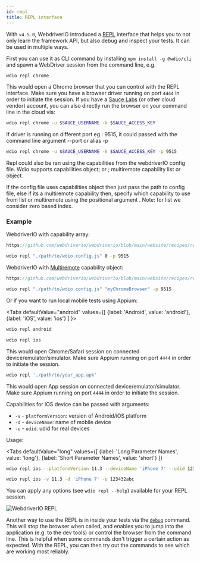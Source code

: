 ```yaml
---
id: repl
title: REPL interface
---
```


With `v4.5.0`, WebdriverIO introduced a [REPL](https://en.wikipedia.org/wiki/Read%E2%80%93eval%E2%80%93print_loop) interface that helps you to not only learn the framework API, but also debug and inspect your tests. It can be used in multiple ways.

First you can use it as CLI command by installing `npm install -g @wdio/cli` and spawn a WebDriver session from the command line, e.g.

```sh
wdio repl chrome
```

This would open a Chrome browser that you can control with the REPL interface. Make sure you have a browser driver running on port `4444` in order to initiate the session. If you have a [Sauce Labs](https://saucelabs.com) (or other cloud vendor) account, you can also directly run the browser on your command line in the cloud via:

```sh
wdio repl chrome -u $SAUCE_USERNAME -k $SAUCE_ACCESS_KEY
```

If driver is running on different port eg : 9515, it could passed with the command line argument --port or alias -p

```sh
wdio repl chrome -u $SAUCE_USERNAME -k $SAUCE_ACCESS_KEY -p 9515
```

Repl could also be ran using the capabilities from the webdriverIO config file. Wdio supports capabilities object; or ; multiremote capability list or object.

If the config file uses capabilities object then just pass the path to config file, else if its a multiremote capability then, specify which capability to use from list or multiremote using the positional argument . Note: for list we consider zero based index.

### Example

WebdriverIO with capability array:

```ts reference useHTTPS
https://github.com/webdriverio/webdriverio/blob/main/website/recipes/repl/repl.js
```

```sh
wdio repl "./path/to/wdio.config.js" 0 -p 9515
```

WebdriverIO with [Multiremote](https://webdriver.io/docs/multiremote/) capability object:

```ts reference useHTTPS
https://github.com/webdriverio/webdriverio/blob/main/website/recipes/repl/repl-multiremote.js
```

```sh
wdio repl "./path/to/wdio.config.js" "myChromeBrowser" -p 9515
```

Or if you want to run local mobile tests using Appium:

<Tabs
  defaultValue="android"
  values={[
    {label: 'Android', value: 'android'},
    {label: 'iOS', value: 'ios'}
  ]
}>
<TabItem value="android">

```sh
wdio repl android
```

</TabItem>
<TabItem value="ios">

```sh
wdio repl ios
```

</TabItem>
</Tabs>

This would open Chrome/Safari session on connected device/emulator/simulator. Make sure Appium running on port `4444` in order to initiate the session.

```sh
wdio repl './path/to/your_app.apk'
```

This would open App session on connected device/emulator/simulator. Make sure Appium running on port `4444` in order to initiate the session.

Capabilities for iOS device can be passed with arguments:

* `-v`      - `platformVersion`: version of Android/iOS platform
* `-d`      - `deviceName`: name of mobile device
* `-u`      - `udid`: udid for real devices

Usage:

<Tabs
  defaultValue="long"
  values={[
    {label: 'Long Parameter Names', value: 'long'},
    {label: 'Short Parameter Names', value: 'short'}
  ]}
>
<TabItem value="long">

```sh
wdio repl ios --platformVersion 11.3 --deviceName 'iPhone 7' --udid 123432abc
```

</TabItem>
<TabItem value="short">

```sh
wdio repl ios -v 11.3 -d 'iPhone 7' -u 123432abc
```

</TabItem>
</Tabs>

You can apply any options (see `wdio repl --help`) available for your REPL session.

![WebdriverIO REPL](https://webdriver.io/img/repl.gif)

Another way to use the REPL is in inside your tests via the [`debug`](/docs/api/browser/debug) command. This will stop the browser when called, and enables you to jump into the application (e.g. to the dev tools) or control the browser from the command line. This is helpful when some commands don't trigger a certain action as expected. With the REPL, you can then try out the commands to see which are working most reliably.
